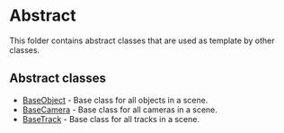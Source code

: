 # Abstract

This folder contains abstract classes that are used as template by other classes.

## Abstract classes

- [BaseObject](@BaseObject/BaseObject.m) - Base class for all objects in a scene.
- [BaseCamera](@BaseCamera/BaseCamera.m) - Base class for all cameras in a scene.
- [BaseTrack](@BaseTrack/BaseTrack.m) - Base class for all tracks in a scene.